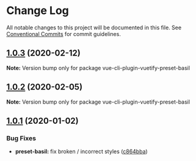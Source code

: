 # Change Log

All notable changes to this project will be documented in this file.
See [Conventional Commits](https://conventionalcommits.org) for commit guidelines.

## [1.0.3](https://github.com/vuetifyjs/vue-cli-plugin-vuetify/compare/vue-cli-plugin-vuetify-preset-basil@1.0.2...vue-cli-plugin-vuetify-preset-basil@1.0.3) (2020-02-12)

**Note:** Version bump only for package vue-cli-plugin-vuetify-preset-basil





## [1.0.2](https://github.com/vuetifyjs/vue-cli-plugin-vuetify/compare/vue-cli-plugin-vuetify-preset-basil@1.0.1...vue-cli-plugin-vuetify-preset-basil@1.0.2) (2020-02-05)

**Note:** Version bump only for package vue-cli-plugin-vuetify-preset-basil





## [1.0.1](https://github.com/vuetifyjs/vue-cli-plugin-vuetify/compare/vue-cli-plugin-vuetify-preset-basil@1.0.0...vue-cli-plugin-vuetify-preset-basil@1.0.1) (2020-01-02)


### Bug Fixes

* **preset-basil:** fix broken / incorrect styles ([c864bba](https://github.com/vuetifyjs/vue-cli-plugin-vuetify/commit/c864bba2e6fb2e70e9c065ad71d3556a6327e4ef))
